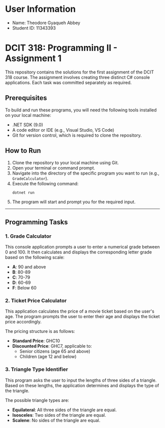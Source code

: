 # User Information
- Name: Theodore Gyaqueh Abbey
- Student ID: 11343393


# DCIT 318: Programming II - Assignment 1

This repository contains the solutions for the first assignment of the DCIT 318 course. The assignment involves creating three distinct C# console applications. Each task was committed separately as required.

## Prerequisites

To build and run these programs, you will need the following tools installed on your local machine:
* .NET SDK (9.0)
* A code editor or IDE (e.g., Visual Studio, VS Code)
* Git for version control, which is required to clone the repository.

## How to Run

1.  Clone the repository to your local machine using Git.
2.  Open your terminal or command prompt.
3.  Navigate into the directory of the specific program you want to run (e.g., `GradeCalculator`).
4.  Execute the following command:
    ```sh
    dotnet run
    ```
5.  The program will start and prompt you for the required input.

---

## Programming Tasks

### 1. Grade Calculator

This console application prompts a user to enter a numerical grade between 0 and 100. It then calculates and displays the corresponding letter grade based on the following scale:

* **A**: 90 and above 
* **B**: 80-89 
* **C**: 70-79 
* **D**: 60-69 
* **F**: Below 60 

### 2. Ticket Price Calculator

This application calculates the price of a movie ticket based on the user's age. The program prompts the user to enter their age and displays the ticket price accordingly.

The pricing structure is as follows:
* **Standard Price**: GHC10 
* **Discounted Price**: GHC7, applicable to:
    * Senior citizens (age 65 and above)
    * Children (age 12 and below) 

### 3. Triangle Type Identifier

This program asks the user to input the lengths of three sides of a triangle. Based on these lengths, the application determines and displays the type of the triangle.

The possible triangle types are:
* **Equilateral**: All three sides of the triangle are equal.
* **Isosceles**: Two sides of the triangle are equal.
* **Scalene**: No sides of the triangle are equal.
